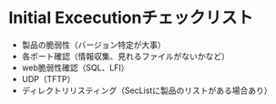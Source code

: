 # Initial Excecutionチェックリスト

* 製品の脆弱性（バージョン特定が大事）
* 各ポート確認（情報収集、見れるファイルがないかなど）
* web脆弱性確認（SQL、LFI）
* UDP（TFTP）
* ディレクトリリスティング（SecListに製品のリストがある場合あり）